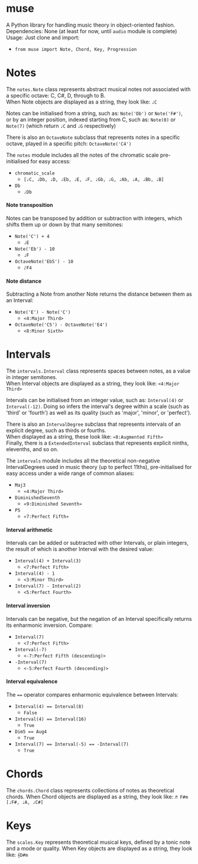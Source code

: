 # muse
A Python library for handling music theory in object-oriented fashion.  
Dependencies: None (at least for now, until `audio` module is complete)  
Usage: Just clone and import:  
- `from muse import Note, Chord, Key, Progression`  

# Notes 

The `notes.Note` class represents abstract musical notes not associated with a specific octave: C, C#, D, through to B.  
When Note objects are displayed as a string, they look like: `♩C`

Notes can be initialised from a string, such as: `Note('Db')` or `Note('F#')`,  
or by an integer position, indexed starting from C, such as: `Note(0)` or `Note(7)` (which return `♩C` and `♩G` respectively)

There is also an `OctaveNote` subclass that represents notes in a specific octave, played in a specific pitch: `OctaveNote('C4')`

The `notes` module includes all the notes of the chromatic scale pre-initialised for easy access:  
- `chromatic_scale`  
  - `[♩C, ♩Db, ♩D, ♩Eb, ♩E, ♩F, ♩Gb, ♩G, ♩Ab, ♩A, ♩Bb, ♩B]`  
- `Db`  
  - `♩Db`  

#### Note transposition
Notes can be transposed by addition or subtraction with integers, which shifts them up or down by that many semitones:  
- `Note('C') + 4`  
  - `♩E`  
- `Note('Eb') - 10`  
  - `♩F`  
- `OctaveNote('Eb5') - 10`  
  -  `♪F4`  

#### Note distance
Subtracting a Note from another Note returns the  distance between them as an Interval:
- `Note('E') - Note('C')`  
  - `<4:Major Third>`  
- `OctaveNote('C5') - OctaveNote('E4')`  
  - `<8:Minor Sixth>`  


# Intervals

The `intervals.Interval` class represents spaces between notes, as a value in integer semitones.  
When Interval objects are displayed as a string, they look like: `<4:Major Third>`

Intervals can be initialised from an integer value, such as: `Interval(4)` or `Interval(-12)`. Doing so infers the interval's degree within a scale (such as 'third' or 'fourth') as well as its quality (such as 'major', 'minor', or 'perfect').

There is also an `IntervalDegree` subclass that represents intervals of an explicit degree, such as thirds or fourths.  
When displayed as a string, these look like: `«8:Augmented Fifth»`  
Finally, there is a `ExtendedInterval` subclass that represents explicit ninths, elevenths, and so on.

The `intervals` module includes all the theoretical non-negative IntervalDegrees used in music theory (up to perfect 11ths), pre-initialised for easy access under a wide range of common aliases:  
- `Maj3`  
  - `«4:Major Third»`  
- `DiminishedSeventh`  
  - `«9:Diminished Seventh»`  
- `P5`  
  - `«7:Perfect Fifth»`

#### Interval arithmetic
Intervals can be added or subtracted with other Intervals, or plain integers, the result of which is another Interval with the desired value:
- `Interval(4) + Interval(3)`  
  - `<7:Perfect Fifth>`  
- `Interval(4) - 1`  
  - `<3:Minor Third>`  
- `Interval(7) - Interval(2)`  
  - `<5:Perfect Fourth>`  

#### Interval inversion
Intervals can be negative, but the negation of an Interval specifically returns its enharmonic inversion. Compare:
- `Interval(7)`  
  - `<7:Perfect Fifth>`  
- `Interval(-7)`  
  - `<-7:Perfect Fifth (descending)>`  
- `-Interval(7)`  
  - `<-5:Perfect Fourth (descending)>`  

#### Interval equivalence
The `==` operator compares enharmonic equivalence between Intervals:
- `Interval(4) == Interval(8)`  
  - `False`  
- `Interval(4) == Interval(16)`  
  - `True`  
- `Dim5 == Aug4`  
  - `True`  
- `Interval(7) == Interval(-5) == -Interval(7)`  
  - `True`  

# Chords

The `chords.Chord` class represents collections of notes as theoretical chords.
When Chord objects are displayed as a string, they look like: `♬ F#m [♩F#, ♩A, ♩C#]`  

# Keys

The `scales.Key` represents theoretical musical keys, defined by a tonic note and a mode or quality.
When Key objects are displayed as a string, they look like: `𝄞D#m`
